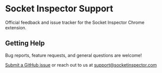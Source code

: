 # Socket Inspector Support
Official feedback and issue tracker for the Socket Inspector Chrome extension.

## Getting Help
Bug reports, feature requests, and general questions are welcome!

[Submit a GitHub issue](https://github.com/Socket-Inspector/Socket-Inspector-Support/issues/new/choose) or reach out to us at [support@socketinspector.com](mailto:support@socketinspector.com)
